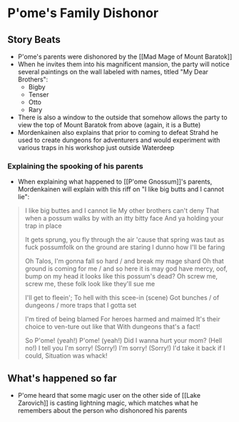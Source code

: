 # P'ome's Family Dishonor
## Story Beats
* P'ome's parents were dishonored by the [[Mad Mage of Mount Baratok]]
* When he invites them into his magnificent mansion, the party will notice several paintings on the wall labeled with names, titled "My Dear Brothers":
  * Bigby
  * Tenser
  * Otto
  * Rary
* There is also a window to the outside that somehow allows the party to view the top of Mount Baratok from above (again, it is a Butte)
* Mordenkainen also explains that prior to coming to defeat Strahd he used to create dungeons for adventurers and would experiment with various traps in his workshop just outside Waterdeep

### Explaining the spooking of his parents
* When explaining what happened to [[P'ome Gnossum]]'s parents, Mordenkainen will explain with this riff on "I like big butts and I cannot lie":
> I like big buttes and I cannot lie
> My other brothers can't deny
> That when a possum walks by with an itty bitty face
> And ya holding your trap in place
> 
> It gets sprung, you fly through the air
> 'cause that spring was taut as fuck
> possumfolk on the ground are staring
> I dunno how I'll be faring
> 
> Oh Talos, I'm gonna fall so hard / and break my mage shard
> Oh that ground is coming for me / and so here it is
> may god have mercy, oof, bump on my head
> it looks like this possum's dead?
> Oh screw me, screw me, these folk look like they'll sue me
> 
> I'll get to fleein'; To hell with this scee-in (scene)
> Got bunches / of dungeons / more traps that I gotta set
> 
> I'm tired of being blamed
> For heroes harmed and maimed
> It's their choice to ven-ture out like that
> With dungeons that's a fact!
> 
> So P'ome! (yeah!) P'ome! (yeah!)
> Did I wanna hurt your mom? (Hell no!)
> I tell you I'm sorry! (Sorry!) I'm sorry! (Sorry!) I'd take it back if I could,
> Situation was whack!

## What's happened so far
* P'ome heard that some magic user on the other side of [[Lake Zarovich]] is casting lightning magic, which matches what he remembers about the person who dishonored his parents